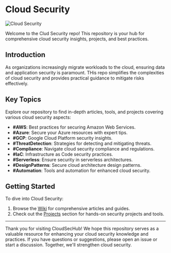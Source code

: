 # Cloud Security

![Cloud Security](https://github.com/NextGenSec/CloudSecurityHub/assets/143881320/b8318323-4e64-4221-8039-2647440bfb4d)

Welcome to the Clud Security repo! This repository is your hub for comprehensive cloud security insights, projects, and best practices.

## Introduction

As organizations increasingly migrate workloads to the cloud, ensuring data and application security is paramount. THis repo simplifies the complexities of cloud security and provides practical guidance to mitigate risks effectively.

## Key Topics

Explore our repository to find in-depth articles, tools, and projects covering various cloud security aspects:

- **#AWS**: Best practices for securing Amazon Web Services.
- **#Azure**: Secure your Azure resources with expert tips.
- **#GCP**: Google Cloud Platform security insights.
- **#ThreatDetection**: Strategies for detecting and mitigating threats.
- **#Compliance**: Navigate cloud security compliance and regulations.
- **#IaC**: Infrastructure as Code security practices.
- **#Serverless**: Ensure security in serverless architectures.
- **#DesignPatterns**: Secure cloud architecture design patterns.
- **#Automation**: Tools and automation for enhanced cloud security.

## Getting Started

To dive into Cloud Security:

1. Browse the [Wiki](../../wiki) for comprehensive articles and guides.
2. Check out the [Projects](../../projects) section for hands-on security projects and tools.

---

Thank you for visiting CloudSecHub! We hope this repository serves as a valuable resource for enhancing your cloud security knowledge and practices. If you have questions or suggestions, please open an issue or start a discussion. Together, we'll strengthen cloud security.
